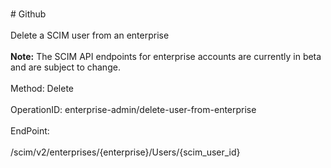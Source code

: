 <br>#     Github</br>
<br>Delete a SCIM user from an enterprise</br>
<br>**Note:** The SCIM API endpoints for enterprise accounts are currently in beta and are subject to change.</br>
<br>Method: Delete</br>
<br>OperationID: enterprise-admin/delete-user-from-enterprise</br>
<br>EndPoint:</br>
<br>/scim/v2/enterprises/{enterprise}/Users/{scim_user_id}</br>
